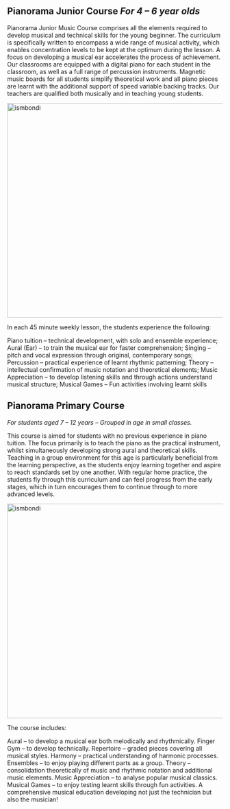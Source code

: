 ## Pianorama Junior Course  *For 4 – 6 year olds*

Pianorama Junior Music Course comprises all the elements required to develop musical and technical skills for the young beginner. The curriculum is specifically written to encompass a wide range of musical activity, which enables concentration levels to be kept at the optimum during the lesson. A focus on developing a musical ear accelerates the process of achievement. Our classrooms are equipped with a digital piano for each student in the classroom, as well as a full range of percussion instruments. Magnetic music boards for all students simplify theoretical work and all piano pieces are learnt with the additional support of speed variable backing tracks. Our teachers are qualified both musically and in teaching young students.

<img src="image/18121242_1945394909069149_8174843808573398308_o.jpg" alt="ismbondi" width="800" height="500">

In each 45 minute weekly lesson, the students experience the following:

Piano tuition – technical development, with solo and ensemble experience;
Aural (Ear) – to train the musical ear for faster comprehension;
Singing – pitch and vocal expression through original, contemporary songs;
Percussion – practical experience of learnt rhythmic patterning;
Theory – intellectual confirmation of music notation and theoretical elements;
Music Appreciation – to develop listening skills and through actions understand musical structure;
Musical Games – Fun activities involving learnt skills

## Pianorama Primary Course

*For students  aged  7 – 12 years – Grouped in age in small classes.*

This course is aimed for students with no previous experience in piano tuition. The focus primarily is to teach the piano as the practical instrument, whilst simultaneously developing strong aural and theoretical skills. Teaching in a group environment for this age is particularly beneficial from the learning perspective, as the students enjoy learning together and aspire to reach standards set by one another. With regular home practice, the students fly through this curriculum and can feel progress from the early stages, which in turn encourages them to continue through to more advanced levels.

<img src="image/26961745_2075500332725272_1848297573837803827_o.jpg" alt="ismbondi" width="800" height="500">

The course includes:

Aural – to develop a musical ear both melodically and rhythmically.
Finger Gym  – to develop technically.
Repertoire  – graded pieces covering all musical styles.
Harmony – practical understanding of harmonic processes.
Ensembles – to enjoy playing different parts as a group.
Theory – consolidation theoretically of music and rhythmic notation and additional music elements.
Music Appreciation – to analyse popular musical classics.
Musical Games – to enjoy testing learnt skills through fun activities.
A comprehensive musical education developing not just the technician but also the musician!

